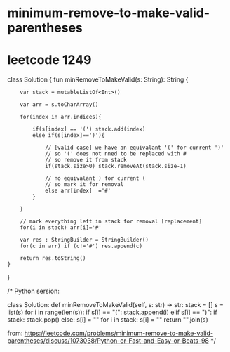 # minimum-remove-to-make-valid-parentheses
# leetcode 1249

class Solution {
    fun minRemoveToMakeValid(s: String): String {
        
        var stack = mutableListOf<Int>()

        var arr = s.toCharArray()
        
        for(index in arr.indices){
            
            if(s[index] == '(') stack.add(index)  
            else if(s[index]==')'){
                
                // [valid case] we have an equivalant '(' for current ')'
                // so '(' does not nned to be replaced with #
                // so remove it from stack
                if(stack.size>0) stack.removeAt(stack.size-1)
                
                // no equivalant ) for current (
                // so mark it for removal
                else arr[index]  ='#'
            }
            
        }
        
        // mark everything left in stack for removal [replacement]
        for(i in stack) arr[i]='#'
        
        var res : StringBuilder = StringBuilder()
        for(c in arr) if (c!='#') res.append(c)
        
        return res.toString()
    }
}

/* Python sersion:

class Solution:
    def minRemoveToMakeValid(self, s: str) -> str:
        stack = []
        s = list(s)
        for i in range(len(s)):
            if s[i] == "(": stack.append(i)
            elif s[i] == ")":
                if stack: stack.pop()
                else: s[i] = ""
        for i in stack:
            s[i] = ""
        return "".join(s)
    
from: https://leetcode.com/problems/minimum-remove-to-make-valid-parentheses/discuss/1073038/Python-or-Fast-and-Easy-or-Beats-98
*/
